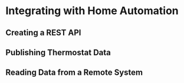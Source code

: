 # Integrating with Home Automation

## Creating a REST API

## Publishing Thermostat Data

## Reading Data from a Remote System
